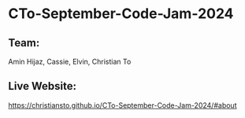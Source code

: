 # CTo-September-Code-Jam-2024

## Team:
Amin Hijaz, Cassie, Elvin, Christian To

## Live Website: 
https://christiansto.github.io/CTo-September-Code-Jam-2024/#about
